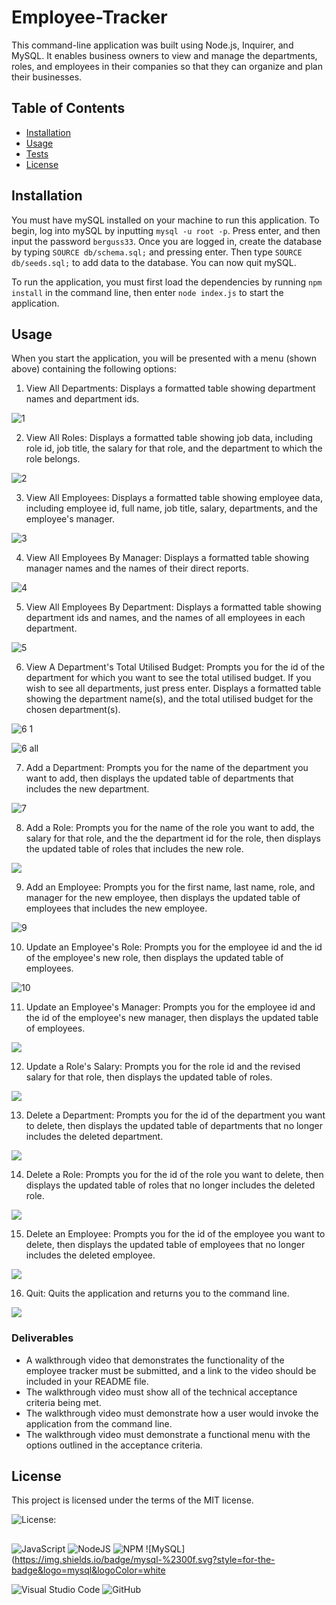 # Employee-Tracker
This command-line application was built using Node.js, Inquirer, and MySQL. It enables business owners to view and manage the departments, roles, and employees in their companies so that they can organize and plan their businesses.

## Table of Contents
* [Installation](#installation)
* [Usage](#usage)
* [Tests](#tests)
* [License](#license)
  
## Installation
You must have mySQL installed on your machine to run this application. To begin, log into mySQL by inputting `mysql -u root -p`. Press enter, and then input the password `berguss33`. Once you are logged in, create the database by typing `SOURCE db/schema.sql;` and pressing enter. Then type `SOURCE db/seeds.sql;` to add data to the database. You can now quit mySQL.

To run the application, you must first load the dependencies by running `npm install` in the command line, then enter `node index.js` to start the application.

## Usage
When you start the application, you will be presented with a menu (shown above) containing the following options: 

1) View All Departments: Displays a formatted table showing department names and department ids.  

![1](https://user-images.githubusercontent.com/122234007/232345375-a96c5070-bbc8-4715-ae5d-c279943f28c1.png)

2) View All Roles: Displays a formatted table showing job data, including role id, job title, the salary for that role, and the department to which the role belongs.
  
![2](https://user-images.githubusercontent.com/122234007/232345433-5207bcf8-91ee-47da-bda3-d93b77060caa.png)

3) View All Employees: Displays a formatted table showing employee data, including employee id, full name, job title, salary, departments, and the employee's manager.

![3](https://user-images.githubusercontent.com/122234007/232345385-0947a17e-d6b8-4ca9-be75-0517765be687.png)

4) View All Employees By Manager: Displays a formatted table showing manager names and the names of their direct reports.

![4](https://user-images.githubusercontent.com/122234007/232345369-058b70f3-d2dd-41ef-9811-aaf4b6ed9c2f.png)

5) View All Employees By Department: Displays a formatted table showing department ids and names, and the names of all employees in each department.

![5](https://user-images.githubusercontent.com/122234007/232345501-04226bd1-a06a-40bd-8b85-d15d1e5ef65f.png)
    
6) View A Department's Total Utilised Budget: Prompts you for the id of the department for which you want to see the total utilised budget. If you wish to see all   departments, just press enter. Displays a formatted table showing  the department name(s), and the total utilised budget for the chosen department(s).

![6 1](https://user-images.githubusercontent.com/122234007/232345524-cf499edb-bd0f-4993-bd30-72b1c66b4d69.png)
    
![6 all](https://user-images.githubusercontent.com/122234007/232345517-8a993bca-fce6-4b22-ad18-316c62b9ae06.png)

7) Add a Department: Prompts you for the name of the department you want to add, then displays the updated table of departments that includes the new department.

![7](https://user-images.githubusercontent.com/122234007/232345537-4ccd00be-1440-4567-b8f6-7bfc880344b7.png)

8) Add a Role: Prompts you for the name of the role you want to add, the salary for that role, and the the department id for the role, then displays the updated table of roles that includes the new role.

![](https://user-images.githubusercontent.com/122234007/232345547-f73bf039-57f4-48e9-9ecb-b20a42eba468.png)

9) Add an Employee: Prompts you for the first name, last name, role, and manager for the new employee, then displays the updated table of employees that includes the new employee.

![9](https://user-images.githubusercontent.com/122234007/232345553-c1548ab3-4f76-4495-b7f9-21ccabf716f4.png)

10) Update an Employee's Role: Prompts you for the employee id and the id of the employee's new role, then displays the updated table of employees.

![10](https://user-images.githubusercontent.com/122234007/232346321-29d34480-e3ae-4054-8bcc-0959408e5549.png)

11) Update an Employee's Manager: Prompts you for the employee id and the id of the employee's new manager, then displays the updated table of employees.

![](https://user-images.githubusercontent.com/122234007/232345564-abc06c78-9c86-45db-b8a1-42784991bb07.png)

12) Update a Role's Salary: Prompts you for the role id and the revised salary for that role, then displays the updated table of roles.

![](https://user-images.githubusercontent.com/122234007/232345575-e088558c-373b-4a60-aa88-deb3a2f13191.png)

13) Delete a Department: Prompts you for the id of the department you want to delete, then displays the updated table of departments that no longer includes the deleted department.

![](https://user-images.githubusercontent.com/122234007/232345589-b441162e-e953-4de2-94af-a98600bc1651.png)

14) Delete a Role: Prompts you for the id of the role you want to delete, then displays the updated table of roles that no longer includes the deleted role.

![](https://user-images.githubusercontent.com/122234007/232345595-1d62376a-e1c8-4543-9ee4-46d2fba0b4f7.png)

15) Delete an Employee: Prompts you for the id of the employee you want to delete, then displays the updated table of employees that no longer includes the deleted employee.

![](https://user-images.githubusercontent.com/122234007/232345615-928df27c-2be6-45ac-942e-77ef42efaa3e.png)

16) Quit: Quits the application and returns you to the command line.

![](https://user-images.githubusercontent.com/122234007/232345619-22ab1ce3-1bc3-40cb-bee7-78837a5530ba.png)

### Deliverables
* A walkthrough video that demonstrates the functionality of the employee tracker must be submitted, and a link to the video should be included in your README file.
* The walkthrough video must show all of the technical acceptance criteria being met.
* The walkthrough video must demonstrate how a user would invoke the application from the command line.
* The walkthrough video must demonstrate a functional menu with the options outlined in the acceptance criteria.

## License
This project is licensed under the terms of the MIT license.

![License: ](https://img.shields.io/badge/License-MIT-blueviolet.svg)

##
![JavaScript](https://img.shields.io/badge/javascript-%23323330.svg?style=for-the-badge&logo=javascript&logoColor=%23F7DF1E) ![NodeJS](https://img.shields.io/badge/node.js-6DA55F?style=for-the-badge&logo=node.js&logoColor=white)  ![NPM](https://img.shields.io/badge/NPM-%23CB3837.svg?style=for-the-badge&logo=npm&logoColor=white)  ![MySQL](https://img.shields.io/badge/mysql-%2300f.svg?style=for-the-badge&logo=mysql&logoColor=white
  
![Visual Studio Code](https://img.shields.io/badge/Visual%20Studio%20Code-0078d7.svg?style=for-the-badge&logo=visual-studio-code&logoColor=white) ![GitHub](https://img.shields.io/badge/github-%23121011.svg?style=for-the-badge&logo=github&logoColor=white)
